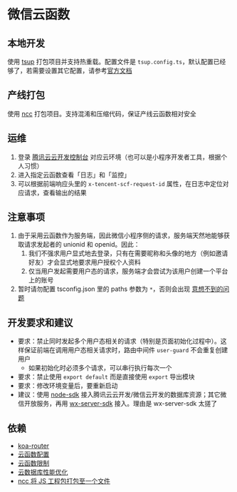 # 微信云函数

## 本地开发

使用 [tsup](https://github.com/egoist/tsup) 打包项目并支持热重载。配置文件是 `tsup.config.ts`，默认配置已经够了，若需要设置其它配置，请参考[官方文档](https://paka.dev/npm/tsup@6.1.2/api#9286de5cf1f8699)

## 产线打包

使用 [ncc](https://github.com/vercel/ncc) 打包项目。支持混淆和压缩代码，保证产线云函数相对安全

## 运维

1. 登录 [腾讯云云开发控制台](https://console.cloud.tencent.com/) 对应云环境（也可以是小程序开发者工具，根据个人习惯）
2. 进入指定云函数查看「日志」和「监控」
3. 可以根据前端响应头里的 `x-tencent-scf-request-id` 属性，在日志中定位对应请求，查看输出的结果

## 注意事项

1. 由于采用云函数作为服务端，因此微信小程序侧的请求，服务端天然地能够获取请求发起者的 unionid 和 openid。因此：
   1. 我们不强求用户显式地去登录，只有在需要昵称和头像的地方（例如邀请好友）才会显式地要求用户授权个人资料
   2. 仅当用户发起需要用户态的请求，服务端才会尝试为该用户创建一个平台上的账号
2. 暂时请勿配置 tsconfig.json 里的 paths 参数为 `*`，否则会出现 [意想不到的问题](https://github.com/egoist/tsup/issues/303)

## 开发要求和建议

- 要求：禁止同时发起多个用户态相关的请求（特别是页面初始化过程中）。这样保证前端在调用用户态相关请求时，路由中间件 `user-guard` 不会重复创建用户
  - 如果初始化时必须多个请求，可以串行执行每次一个
- 要求：禁止使用 `export default` 而是直接使用 `export` 导出模块
- 要求：修改环境变量后，要重新启动
- 建议：使用 [node-sdk](https://docs.cloudbase.net/database/introduce.html) 接入腾讯云云开发/微信云开发的数据库资源；其它微信开放服务，再用 [wx-server-sdk](https://developers.weixin.qq.com/miniprogram/dev/wxcloud/guide/functions/wx-server-sdk.html) 接入。理由是 wx-server-sdk 太搓了

## 依赖

- [koa-router](https://github.com/koajs/router/blob/master/API.md)
- [云函数配置](https://docs.cloudbase.net/cli-v1/functions/configs.html)
- [云函数限制](https://cloud.tencent.com/document/product/876/47177#.E4.BA.91.E5.87.BD.E6.95.B0)
- [云数据库性能优化](https://developers.weixin.qq.com/community/business/doc/00068218a682088d17ca593c45b40d)
- [ncc 将 JS 工程包打包至一个文件](https://github.com/vercel/ncc)
